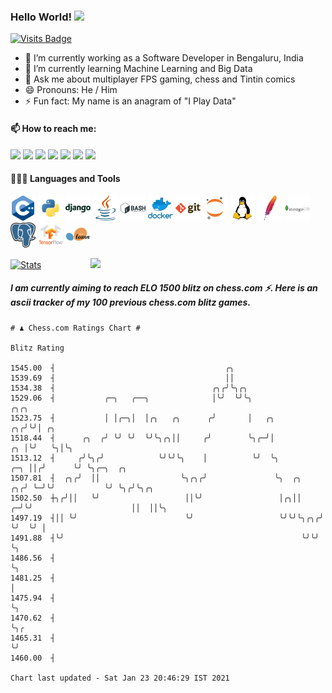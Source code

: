   ### Hello World!  <img src="https://github.com/sciencepal/sciencepal/blob/master/assets/Hi.gif" width="29px">
  [![Visits Badge](https://badges.pufler.dev/visits/sciencepal/sciencepal)](https://badges.pufler.dev/visits/sciencepal/sciencepal)
  
  - 🔭 I’m currently working as a Software Developer in Bengaluru, India
  - 🌱 I’m currently learning Machine Learning and Big Data
  - 💬 Ask me about multiplayer FPS gaming, chess and Tintin comics
  - 😄 Pronouns: He / Him
  - ⚡ Fun fact: My name is an anagram of "I Play Data"
  
  #### 📫 How to reach me:   
  [<img src="https://upload.wikimedia.org/wikipedia/commons/8/83/Steam_icon_logo.svg" width="3.5%"/>](https://steamcommunity.com/id/mongocds/)
  [<img src="https://github.com/sciencepal/sciencepal/blob/master/assets/discord-round.svg" width="3.5%"/>](https://discord.gg/MnUUbHe)
  [<img src="https://img.icons8.com/color/48/000000/twitter.png" width="3.5%"/>](https://twitter.com/sciencepal)
  [<img src="https://img.icons8.com/color/48/000000/linkedin.png" width="3.5%"/>](https://www.linkedin.com/in/adityapal1/)
  [<img src="https://img.icons8.com/fluent/48/000000/facebook-new.png" width="3.5%"/>](https://www.facebook.com/sciencepal/)
  [<img src="https://img.icons8.com/fluent/48/000000/instagram-new.png" width="3.5%"/>](https://www.instagram.com/aditya_sciencepal/)
  <a href="mailto:aditya.pal.science@gmail.com"> <img src="https://img.icons8.com/fluent/48/000000/gmail.png" width="3.5%"/> </a>
  
  #### 👨🏻‍💻 Languages and Tools <br />
  <code><img height="40" src="https://raw.githubusercontent.com/github/explore/80688e429a7d4ef2fca1e82350fe8e3517d3494d/topics/cpp/cpp.png"></code>
  <code><img height="40" src="https://raw.githubusercontent.com/github/explore/80688e429a7d4ef2fca1e82350fe8e3517d3494d/topics/python/python.png"></code>
  <code><img height="40" src="https://raw.githubusercontent.com/github/explore/80688e429a7d4ef2fca1e82350fe8e3517d3494d/topics/django/django.png"></code>
  <code><img height="40" src="https://raw.githubusercontent.com/github/explore/80688e429a7d4ef2fca1e82350fe8e3517d3494d/topics/java/java.png"></code>
  <code><img height="40" src="https://raw.githubusercontent.com/github/explore/80688e429a7d4ef2fca1e82350fe8e3517d3494d/topics/bash/bash.png"></code>
  <code><img height="40" src="https://raw.githubusercontent.com/github/explore/80688e429a7d4ef2fca1e82350fe8e3517d3494d/topics/docker/docker.png"></code>
  <code><img height="40" src="https://raw.githubusercontent.com/github/explore/80688e429a7d4ef2fca1e82350fe8e3517d3494d/topics/git/git.png"></code>
  <code><img height="40" src="https://raw.githubusercontent.com/github/explore/80688e429a7d4ef2fca1e82350fe8e3517d3494d/topics/jupyter-notebook/jupyter-notebook.png"></code>
  <code><img height="40" src="https://raw.githubusercontent.com/github/explore/80688e429a7d4ef2fca1e82350fe8e3517d3494d/topics/linux/linux.png"></code>
  <code><img height="40" src="https://raw.githubusercontent.com/github/explore/80688e429a7d4ef2fca1e82350fe8e3517d3494d/topics/maven/maven.png"></code>
  <code><img height="40" src="https://raw.githubusercontent.com/github/explore/80688e429a7d4ef2fca1e82350fe8e3517d3494d/topics/mongodb/mongodb.png"></code>
  <code><img height="40" src="https://raw.githubusercontent.com/github/explore/80688e429a7d4ef2fca1e82350fe8e3517d3494d/topics/postgresql/postgresql.png"></code>
  <code><img height="40" src="https://raw.githubusercontent.com/github/explore/80688e429a7d4ef2fca1e82350fe8e3517d3494d/topics/tensorflow/tensorflow.png"></code>
  <code><img height="40" src="https://raw.githubusercontent.com/github/explore/80688e429a7d4ef2fca1e82350fe8e3517d3494d/topics/scikit-learn/scikit-learn.png"></code>
  
  [![Stats](https://github-readme-stats.vercel.app/api?username=sciencepal&show_icons=true&theme=radical)](https://github-readme-stats.vercel.app/api?username=sciencepal&show_icons=true&theme=radical)&nbsp; &nbsp; &nbsp; &nbsp; &nbsp; &nbsp; &nbsp; &nbsp; &nbsp; &nbsp; <img src="https://github.com/sciencepal/sciencepal/blob/master/assets/saved.gif" width="195">
  
  ##### I am currently aiming to reach ELO 1500 blitz on chess.com ⚡. Here is an ascii tracker of my 100 previous chess.com blitz games.

  ```
  # ♟︎ Chess.com Ratings Chart #
  
  Blitz Rating

 1545.00  ┤                                      ╭╮
 1539.69  ┤                                      ││
 1534.38  ┤                                   ╭╮╭╯╰╮╭╮
 1529.06  ┤           ╭─╮   ╭──╮              │╰╯  ╰╯╰╮                              ╭╮╭╮
 1523.75  ┤           │ │╭─╮│  │╭╮   ╭╮      ╭╯       │   ╭╮                      ╭╮╭╯╰╯│ ╭╮
 1518.44  ┤      ╭╮  ╭╯ ╰╯ ╰╯  ╰╯╰╮╭╮││     ╭╯        ╰╮╭─╯│                   ╭╮ │╰╯   ╰╮│╰╮
 1513.12  ┤     ╭╯╰╮╭╯            ╰╯╰╯╰╮    │          ╰╯  ╰╮              ╭─╮ ││╭╯      ╰╯ ╰╮╭─╮  ╭╮
 1507.81  ┤  ╭╮╭╯  ││                  ╰╮╭╮╭╯               ╰╮  ╭╮      ╭╮╭╯ ╰─╯╰╯           ╰╯ ╰╮╭╯╰╮╭╮
 1502.50  ┼╮╭╯││   ╰╯                   ││╰╯                 │╭╮││    ╭─╯╰╯                      ││  ││╰╮
 1497.19  ┤││ ╰╯                        ╰╯                   ╰╯╰╯╰╮╭╮╭╯                          ╰╯  ╰╯ │
 1491.88  ┤╰╯                                                     ╰╯╰╯                                  ╰╮
 1486.56  ┤                                                                                              ╰╮
 1481.25  ┤                                                                                               │
 1475.94  ┤                                                                                               ╰╮
 1470.62  ┤                                                                                                ╰╮╭
 1465.31  ┤                                                                                                 ╰╯
 1460.00  ┤

Chart last updated - Sat Jan 23 20:46:29 IST 2021  
  ```
  
